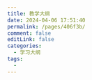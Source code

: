```yaml
---
title: 教学大纲
date: 2024-04-06 17:51:40
permalink: /pages/406f3b/
comment: false
editLink: false
categories:
  - 学习大纲
tags:
  - 
---
```

<Drag></Drag>
